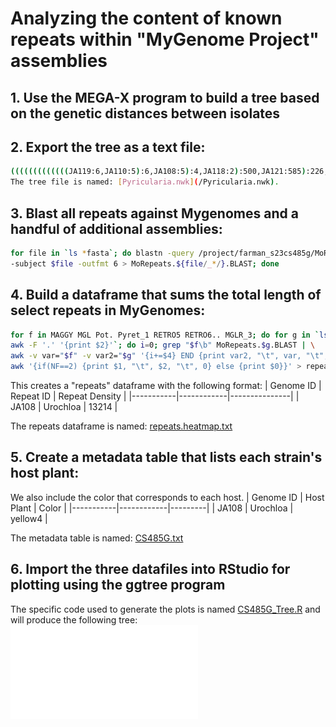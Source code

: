 # Analyzing the content of known repeats within "MyGenome Project" assemblies

## 1. Use the MEGA-X program to build a tree based on the genetic distances between isolates

## 2. Export the tree as a text file:
```bash
(((((((((((((JA119:6,JA110:5):6,JA108:5):4,JA118:2):500,JA121:585):226,JA109:597):976,U276:2399):1124,(U270:3766,(T6:1250,T21:1508):525):1539):534,JA174:2084):303,JA158:2502):906,T29:3893):45785,(RN1:42154,(PmJA115:2973,JA171:-640):36140):11131):2657,(CD86:28728,(DsLIZ:2934,JA125:-1036):26840):27698):1184,Pm1:56414,(CrA8401:70532,Cr9010:70452):43950);
The tree file is named: [Pyricularia.nwk](/Pyricularia.nwk).
```
## 3. Blast all repeats against Mygenomes and a handful of additional assemblies:
```bash
for file in `ls *fasta`; do blastn -query /project/farman_s23cs485g/MoRepeats.fasta \
-subject $file -outfmt 6 > MoRepeats.${file/_*/}.BLAST; done
```
## 4. Build a dataframe that sums the total length of select repeats in MyGenomes:
```bash
for f in MAGGY MGL Pot. Pyret_1 RETRO5 RETRO6.. MGLR_3; do for g in `ls *BLAST | \
awk -F '.' '{print $2}'`; do i=0; grep "$f\b" MoRepeats.$g.BLAST | \
awk -v var="$f" -v var2="$g" '{i+=$4} END {print var2, "\t", var, "\t", i}'; done; done |\
awk '{if(NF==2) {print $1, "\t", $2, "\t", 0} else {print $0}}' > repeats.heatmap.txt
```
This creates a "repeats" dataframe with the following format:
| Genome ID | Repeat ID | Repeat Density |
|-----------|------------|---------------|
|  JA108    |  Urochloa  |    13214      |

The repeats dataframe is named: [repeats.heatmap.txt](/repeats.heatmap.txt)


## 5. Create a metadata table that lists each strain's host plant:
We also include the color that corresponds to each host. 
| Genome ID | Host Plant |  Color  |
|-----------|------------|---------|
|  JA108    |  Urochloa  | yellow4 |

The metadata table is named: [CS485G.txt](/CS485G.txt)

## 6. Import the three datafiles into RStudio for plotting using the ggtree program
The specific code used to generate the plots is named [CS485G_Tree.R](/CS485G_Tree.R) and will produce the following tree:
![PyriculariaRepeatsTree.pdf](/PyriculariaRepeatsTree.pdf)

